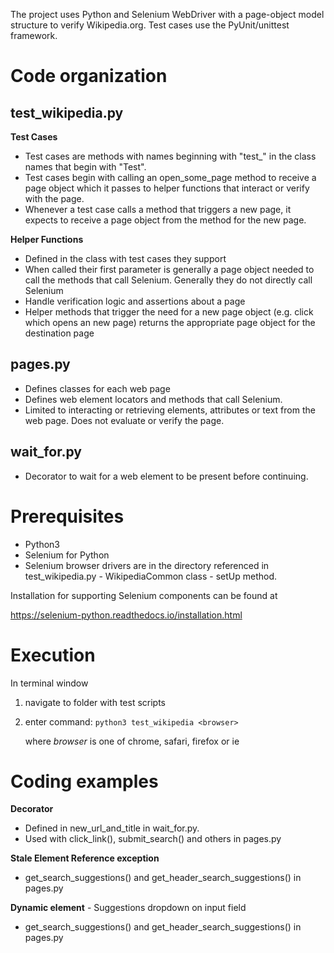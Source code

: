 
The project uses Python and Selenium WebDriver with a page-object model structure to verify Wikipedia.org. Test cases use the PyUnit/unittest framework.

# Code organization #
## test_wikipedia.py ## 
**Test Cases**
* Test cases are methods with names beginning with "test_" in the class names that begin with "Test".
* Test cases begin with calling an open_some_page method to receive a page object which it passes to helper functions that interact or verify with the page.
* Whenever a test case calls a method that triggers a new page, it expects to receive a page object from the method for the new page.

**Helper Functions**
* Defined in the class with test cases they support
* When called their first parameter is generally a page object needed to call the methods that call Selenium. Generally they do not directly call Selenium
* Handle verification logic and assertions about a page
* Helper methods that trigger the need for a new page object (e.g. click which opens an new page) returns the appropriate page object for the destination page
## pages.py ##
* Defines classes for each web page 
* Defines web element locators and methods that call Selenium.
* Limited to interacting or retrieving elements, attributes or text from the web page. Does not evaluate or verify the page.
## wait_for.py ##
* Decorator to wait for a web element to be present before continuing.


# Prerequisites #
* Python3
* Selenium for Python
* Selenium browser drivers are in the directory referenced in test_wikipedia.py - WikipediaCommon class - setUp method.

Installation for supporting Selenium components can be found at 

https://selenium-python.readthedocs.io/installation.html

# Execution
In terminal window
1. navigate to folder with test scripts
2. enter command: ```python3 test_wikipedia <browser>```

	where _browser_ is one of chrome, safari, firefox or ie


# Coding examples

**Decorator**
* Defined in new_url_and_title in wait_for.py. 
* Used with click_link(), submit_search() and others in pages.py

**Stale Element Reference exception**
* get_search_suggestions() and get_header_search_suggestions() in pages.py

**Dynamic element** - Suggestions dropdown on input field
* get_search_suggestions() and get_header_search_suggestions() in pages.py

